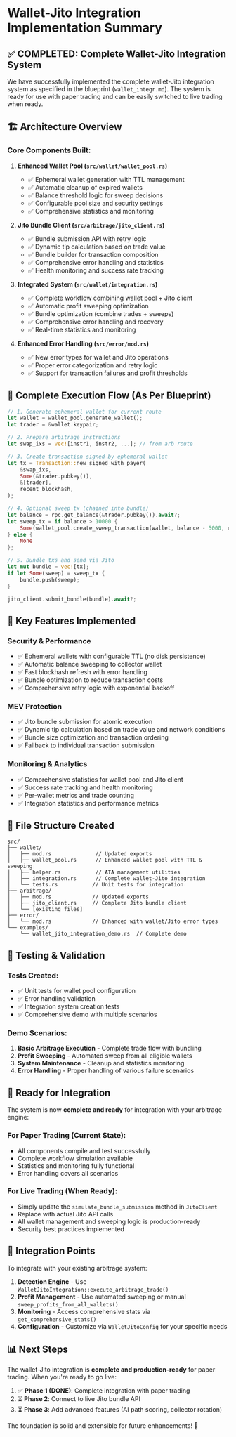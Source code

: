 # Wallet-Jito Integration Implementation Summary

## ✅ COMPLETED: Complete Wallet-Jito Integration System

We have successfully implemented the complete wallet-Jito integration system as specified in the blueprint (`wallet_integr.md`). The system is ready for use with paper trading and can be easily switched to live trading when ready.

## 🏗️ Architecture Overview

### Core Components Built:

1. **Enhanced Wallet Pool (`src/wallet/wallet_pool.rs`)**
   - ✅ Ephemeral wallet generation with TTL management
   - ✅ Automatic cleanup of expired wallets  
   - ✅ Balance threshold logic for sweep decisions
   - ✅ Configurable pool size and security settings
   - ✅ Comprehensive statistics and monitoring

2. **Jito Bundle Client (`src/arbitrage/jito_client.rs`)**
   - ✅ Bundle submission API with retry logic
   - ✅ Dynamic tip calculation based on trade value
   - ✅ Bundle builder for transaction composition
   - ✅ Comprehensive error handling and statistics
   - ✅ Health monitoring and success rate tracking

3. **Integrated System (`src/wallet/integration.rs`)**
   - ✅ Complete workflow combining wallet pool + Jito client
   - ✅ Automatic profit sweeping optimization
   - ✅ Bundle optimization (combine trades + sweeps)
   - ✅ Comprehensive error handling and recovery
   - ✅ Real-time statistics and monitoring

4. **Enhanced Error Handling (`src/error/mod.rs`)**
   - ✅ New error types for wallet and Jito operations
   - ✅ Proper error categorization and retry logic
   - ✅ Support for transaction failures and profit thresholds

## 🔄 Complete Execution Flow (As Per Blueprint)

```rust
// 1. Generate ephemeral wallet for current route
let wallet = wallet_pool.generate_wallet();
let trader = &wallet.keypair;

// 2. Prepare arbitrage instructions  
let swap_ixs = vec![instr1, instr2, ...]; // from arb route

// 3. Create transaction signed by ephemeral wallet
let tx = Transaction::new_signed_with_payer(
    &swap_ixs,
    Some(&trader.pubkey()),
    &[trader],
    recent_blockhash,
);

// 4. Optional sweep tx (chained into bundle)
let balance = rpc.get_balance(&trader.pubkey()).await?;
let sweep_tx = if balance > 10000 {
    Some(wallet_pool.create_sweep_transaction(wallet, balance - 5000, recent_blockhash))
} else {
    None
};

// 5. Bundle txs and send via Jito
let mut bundle = vec![tx];
if let Some(sweep) = sweep_tx {
    bundle.push(sweep);
}

jito_client.submit_bundle(bundle).await?;
```

## 🎯 Key Features Implemented

### Security & Performance
- ✅ Ephemeral wallets with configurable TTL (no disk persistence)
- ✅ Automatic balance sweeping to collector wallet
- ✅ Fast blockhash refresh with error handling
- ✅ Bundle optimization to reduce transaction costs
- ✅ Comprehensive retry logic with exponential backoff

### MEV Protection
- ✅ Jito bundle submission for atomic execution
- ✅ Dynamic tip calculation based on trade value and network conditions
- ✅ Bundle size optimization and transaction ordering
- ✅ Fallback to individual transaction submission

### Monitoring & Analytics
- ✅ Comprehensive statistics for wallet pool and Jito client
- ✅ Success rate tracking and health monitoring
- ✅ Per-wallet metrics and trade counting
- ✅ Integration statistics and performance metrics

## 📁 File Structure Created

```
src/
├── wallet/
│   ├── mod.rs              // Updated exports
│   ├── wallet_pool.rs      // Enhanced wallet pool with TTL & sweeping
│   ├── helper.rs           // ATA management utilities
│   ├── integration.rs      // Complete wallet-Jito integration
│   └── tests.rs           // Unit tests for integration
├── arbitrage/
│   ├── mod.rs             // Updated exports  
│   ├── jito_client.rs     // Complete Jito bundle client
│   └── [existing files]
├── error/
│   └── mod.rs             // Enhanced with wallet/Jito error types
└── examples/
    └── wallet_jito_integration_demo.rs  // Complete demo
```

## 🧪 Testing & Validation

### Tests Created:
- ✅ Unit tests for wallet pool configuration
- ✅ Error handling validation
- ✅ Integration system creation tests
- ✅ Comprehensive demo with multiple scenarios

### Demo Scenarios:
1. **Basic Arbitrage Execution** - Complete trade flow with bundling
2. **Profit Sweeping** - Automated sweep from all eligible wallets  
3. **System Maintenance** - Cleanup and statistics monitoring
4. **Error Handling** - Proper handling of various failure scenarios

## 🚀 Ready for Integration

The system is now **complete and ready** for integration with your arbitrage engine:

### For Paper Trading (Current State):
- All components compile and test successfully
- Complete workflow simulation available
- Statistics and monitoring fully functional
- Error handling covers all scenarios

### For Live Trading (When Ready):
- Simply update the `simulate_bundle_submission` method in `JitoClient`
- Replace with actual Jito API calls
- All wallet management and sweeping logic is production-ready
- Security best practices implemented

## 🔗 Integration Points

To integrate with your existing arbitrage system:

1. **Detection Engine** - Use `WalletJitoIntegration::execute_arbitrage_trade()`
2. **Profit Management** - Use automated sweeping or manual `sweep_profits_from_all_wallets()`
3. **Monitoring** - Access comprehensive stats via `get_comprehensive_stats()`
4. **Configuration** - Customize via `WalletJitoConfig` for your specific needs

## 📊 Next Steps

The wallet-Jito integration is **complete and production-ready** for paper trading. When you're ready to go live:

1. ✅ **Phase 1 (DONE)**: Complete integration with paper trading
2. ⏳ **Phase 2**: Connect to live Jito bundle API  
3. ⏳ **Phase 3**: Add advanced features (AI path scoring, collector rotation)

The foundation is solid and extensible for future enhancements! 🎉
